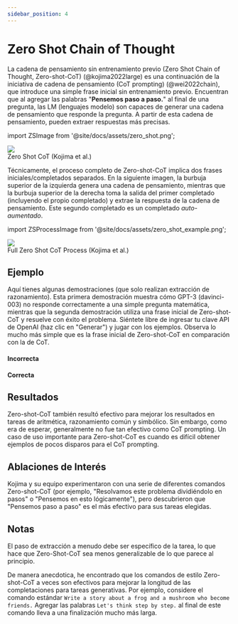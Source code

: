 ```yaml
---
sidebar_position: 4
---
```


#   Zero Shot Chain of Thought


La cadena de pensamiento sin entrenamiento previo (Zero Shot Chain of Thought, Zero-shot-CoT) (@kojima2022large) es una continuación de la iniciativa de cadena de pensamiento (CoT prompting) (@wei2022chain), que introduce una simple frase inicial sin entrenamiento previo. Encuentran que al agregar las palabras "**Pensemos paso a paso.**" al final de una pregunta, las LM (lenguajes modelo) son capaces de generar una cadena de pensamiento que responde la pregunta. A partir de esta cadena de pensamiento, pueden extraer respuestas más precisas.

import ZSImage from '@site/docs/assets/zero_shot.png';

<div style={{textAlign: 'center'}}>
  <img src={ZSImage} style={{width: "500px"}} />
</div>

<div style={{textAlign: 'center'}}>
Zero Shot CoT (Kojima et al.)
</div>

Técnicamente, el proceso completo de Zero-shot-CoT implica dos frases iniciales/completados separados. En la siguiente imagen, la burbuja superior de la izquierda genera una cadena de pensamiento, mientras que la burbuja superior de la derecha toma la salida del primer completado (incluyendo el propio completado) y extrae la respuesta de la cadena de pensamiento. Este segundo completado es un completado _auto-aumentado_.

import ZSProcessImage from '@site/docs/assets/zero_shot_example.png';

<div style={{textAlign: 'center'}}>
  <img src={ZSProcessImage} style={{width: "500px"}} />
</div>

<div style={{textAlign: 'center'}}>
Full Zero Shot CoT Process (Kojima et al.)
</div>

## Ejemplo

Aquí tienes algunas demostraciones (que solo realizan extracción de razonamiento). Esta primera demostración muestra cómo GPT-3 (davinci-003) no responde correctamente a una simple pregunta matemática, mientras que la segunda demostración utiliza una frase inicial de Zero-shot-CoT y resuelve con éxito el problema. Siéntete libre de ingresar tu clave API de OpenAI (haz clic en "Generar") y jugar con los ejemplos. Observa lo mucho más simple que es la frase inicial de Zero-shot-CoT en comparación con la de CoT.


#### Incorrecta

<div trydyno-embed="" openai-model="text-davinci-003" initial-prompt="Si John tiene 5 peras, luego come 2, y compra 5 más, luego le da 3 a su amigo, ¿cuántas peras tiene?" initial-response="John tiene 8 peras." max-tokens="256" box-rows="3" model-temp="0.7" top-p="1"></div>


#### Correcta

<div trydyno-embed="" openai-model="text-davinci-003" initial-prompt="Si John tiene 5 peras, luego come 2, y compra 5 más, luego le da 3 a su amigo, ¿cuántas peras tiene?\n\nPensemos paso a paso." initial-response="John comienza con 5 peras. Come 2 peras, lo que lo deja con 3 peras. Compra 5 peras más, lo que le da un total de 8 peras. Le da 3 peras a su amigo, lo que lo deja con solo 5 peras." max-tokens="256" box-rows="5" model-temp="0.7" top-p="1"></div>


## Resultados 

Zero-shot-CoT también resultó efectivo para mejorar los resultados en tareas de aritmética, razonamiento común y simbólico. Sin embargo, como era de esperar, generalmente no fue tan efectivo como CoT prompting. Un caso de uso importante para Zero-shot-CoT es cuando es difícil obtener ejemplos de pocos disparos para el CoT prompting.

## Ablaciones de Interés

Kojima y su equipo experimentaron con una serie de diferentes comandos Zero-shot-CoT (por ejemplo, "Resolvamos este problema dividiéndolo en pasos" o "Pensemos en esto lógicamente"), pero descubrieron que "Pensemos paso a paso" es el más efectivo para sus tareas elegidas.



## Notas

El paso de extracción a menudo debe ser específico de la tarea, lo que hace que Zero-Shot-CoT sea menos generalizable de lo que parece al principio.

De manera anecdotica, he encontrado que los comandos de estilo Zero-shot-CoT a veces son efectivos para mejorar la longitud de las completaciones para tareas generativas. Por ejemplo, considere el comando estándar `Write a story about a frog and a mushroom who become friends.`
Agregar las palabras `Let's think step by step.` al final de este comando lleva a una finalización mucho más larga.

